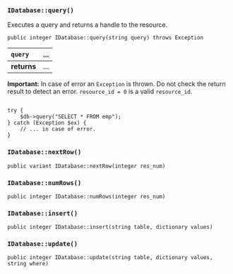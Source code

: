 ### `IDatabase::query()` ###

Executes a query and returns a handle to the resource.

```
public integer IDatabase::query(string query) throws Exception
```

| **`query`** | ... |
|:------------|:----|
| **returns** | ... |

**Important:** In case of error an `Exception` is thrown. Do not check the return result to detect an error. `resource_id = 0` is a valid `resource_id`.

```

try {
    $db->query("SELECT * FROM emp");
} catch (Exception $ex) {
    // ... in case of error.
}

```

### `IDatabase::nextRow()` ###

```
public variant IDatabase::nextRow(integer res_num)
```

### `IDatabase::numRows()` ###

```
public integer IDatabase::numRows(integer res_num)
```

### `IDatabase::insert()` ###

```
public integer IDatabase::insert(string table, dictionary values)
```

### `IDatabase::update()` ###

```
public integer IDatabase::update(string table, dictionary values, string where)
```
